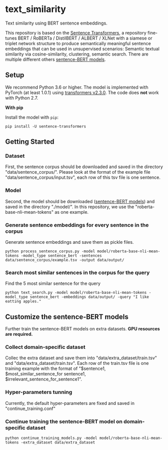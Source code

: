 # text_similarity
Text similarity using BERT sentence embeddings.


This repository is based on the [Sentence Transformers](https://github.com/UKPLab/sentence-transformers), a repository fine-tunes BERT / RoBERTa / DistilBERT / ALBERT / XLNet with a siamese or triplet network structure to produce semantically meaningful sentence embeddings that can be used in unsupervised scenarios: Semantic textual similarity via cosine-similarity, clustering, semantic search. There are multiple different others [sentence-BERT models](https://public.ukp.informatik.tu-darmstadt.de/reimers/sentence-transformers/v0.2/).


## Setup
We recommend Python 3.6 or higher. The model is implemented with PyTorch (at least 1.0.1) using [transformers v2.3.0](https://github.com/huggingface/transformers).
The code does **not** work with Python 2.7.

**With pip**

Install the model with `pip`:
```
pip install -U sentence-transformers
```


## Getting Started

### Dataset
First, the sentence corpus should be downloaded and saved in the directory "data/sentence_corpus/". Please look at the format of the example file "data/sentence_corpus/input.tsv", each row of this tsv file is one sentence. 

### Model
Second, the model should be downloaded ([sentence-BERT models](https://public.ukp.informatik.tu-darmstadt.de/reimers/sentence-transformers/v0.2/)) and saved in the directory "./model/". In this repository, we use the "roberta-base-nli-mean-tokens" as one example.

### Generate sentence embeddings for every sentence in the corpus
Generate sentence embeddings and save them as pickle files.

```
python process_sentence_corpus.py -model model/roberta-base-nli-mean-tokens -model_type sentence_bert -sentences data/sentence_corpus/example.tsv -output data/output/
```

### Search most similar sentences in the corpus for the query 
Find the 5 most similar sentence for the query

```
python text_search.py -model model/roberta-base-nli-mean-tokens -model_type sentence_bert -embeddings data/output/ -query "I like eatting apples."
```

## Customize the sentence-BERT models
Further train the sentence-BERT models on extra datasets. **GPU resources are required.**

### Collect domain-specific dataset
Collec the extra dataset and save them into "data/extra_dataset/train.tsv" and "data/extra_dataset/train.tsv". Each row of the train.tsv file is one training example with the format of "$sentence1, $most_similar_sentence_for sentence1, $irrelevant_sentence_for_sentence1".

### Hyper-parameters tunning
Currently, the default hyper-parameters are fixed and saved in "continue_training.conf"

### Continue training the sentence-BERT model on domain-specific dataset

```
python continue_training_models.py -model model/roberta-base-nli-mean-tokens -extra_dataset data/extra_dataset
```


